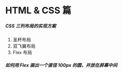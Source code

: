 # HTML & CSS 篇

##### CSS 三列布局的实现方案

1. 圣杯布局
2. 双飞翼布局
3. Flex 布局

##### 如何用 Flex 画出一个直径 100px 的圆，并放在屏幕中间



